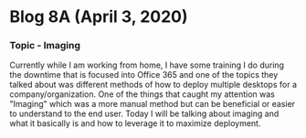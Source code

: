 # Blog 8A (April 3, 2020)

### Topic - Imaging

Currently while I am working from home, I have some training I do during the downtime that is focused into Office 365 and one of the topics they talked about was different methods of how to deploy multiple desktops for a company/organization. One of the things that caught my attention was "Imaging" which was a more manual method but can be beneficial or easier to understand to the end user. Today I will be talking about imaging and what it basically is and how to leverage it to maximize deployment.

